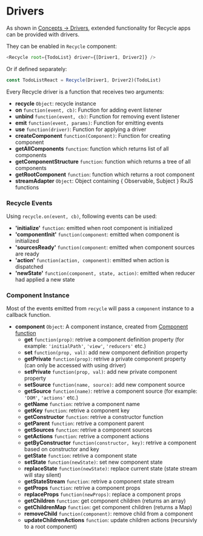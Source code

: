 # Drivers

As shown in [Concepts -> Drivers](/docs/concepts/Drivers.md),
extended functionality for Recycle apps can be provided with drivers.

They can be enabled in `Recycle` component:

```javascript
<Recycle root={TodoList} driver={[Driver1, Driver2]} />
``` 

Or if defined separately:

```javascript
const TodoListReact = Recycle(Driver1, Driver2)(TodoList)
```

Every Recycle driver is a function that receives two arguments:
 - **recycle** `Object`: recycle instance
  - **on** `function(event, cb)`: Function for adding event listener
  - **unbind** `function(event, cb)`: Function for removing event listener
  - **emit** `function(event, params)`: Function for emitting events
  - **use** `function(driver)`: Function for applying a driver
  - **createComponent** `function(Component)`: Function for creating component
  - **getAllComponents** `function`: function which returns list of all components
  - **getComponentStructure** `function`: function which returns a tree of all components
  - **getRootComponent** `function`: function which returns a root component
 - **streamAdapter** `Object`: Object containing { Observable, Subject } RxJS functions


### Recycle Events
Using `recycle.on(event, cb)`, following events can be used:
- **'initialize'** `function`: emitted when root component is initialized
- **'componentInit'** `function(component`: emitted when component is initialized
- **'sourcesReady'** `function(component`: emitted when component sources are ready
- **'action'** `function(action, component)`: emitted when action is dispatched 
- **'newState'** `function(component, state, action)`: emitted when reducer had applied a new state

### Component Instance
Most of the events emitted from `recycle` will pass a `component` instance to a callback function.

- **component** `Object`: A component instance, created from [Component function](Component.md)
  - **get** `function(prop)`: retrive a component definition property (for example: `'initialPath'`, `'view'`, `'reducers'` etc.)
  - **set** `function(prop, val)`: add new component definition property
  - **getPrivate** `function(prop)`: retrive a private component property (can only be accessed with using driver)
  - **setPrivate** `function(prop, val)`: add new private component property
  - **setSource** `function(name, source)`: add new component source
  - **getSource** `function(name)`: retrive a component source (for example: `'DOM'`, `'actions'` etc.)
  - **getName** `function`: retrive a component name
  - **getKey** `function`: retrive a component key
  - **getConstructor** `function`: retrive a constructor function
  - **getParent** `function`: retrive a component parent
  - **getSources** `function`: retrive a component sources
  - **getActions** `function`: retrive a component actions
  - **getByConstructor** `function(constructor, key)`: retrive a component based on constructor and key
  - **getState** `function`: retrive a component state
  - **setState** `function(newState)`: set new component state
  - **replaceState** `function(newState)`: replace current state (state stream will stay silent)
  - **getStateStream** `function`: retrive a component state stream
  - **getProps** `function`: retrive a component props
  - **replaceProps** `function(newProps)`: replace a component props
  - **getChildren** `function`: get component children (returns an array)
  - **getChildrenMap** `function`: get component children (returns a Map)
  - **removeChild** `function(component)`: remove child from a component
  - **updateChildrenActions** `function`: update children actions (recursivly to a root component)
